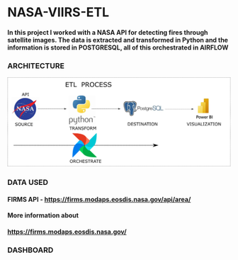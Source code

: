 # NASA-VIIRS-ETL
#### In this project I worked with a NASA API for detecting fires through satellite images. The data is extracted and transformed in Python and the information is stored in POSTGRESQL, all of this orchestrated in AIRFLOW

### ARCHITECTURE

![alt text](https://github.com/dariog721/NASA-VIIRS-ETL/blob/main/ETL.png)

### DATA USED

#### FIRMS API - https://firms.modaps.eosdis.nasa.gov/api/area/

#### More information about 
#### https://firms.modaps.eosdis.nasa.gov/

### DASHBOARD
